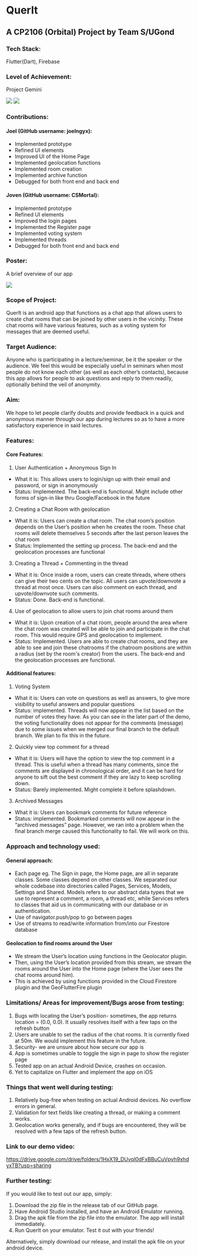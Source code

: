 # QuerIt
## A CP2106 (Orbital) Project by Team S/UGond


### Tech Stack:
Flutter(Dart), Firebase

### Level of Achievement:
Project Gemini

![](/images/orbital_cert_joel.PNG)
![](/images/joven_cert.PNG)

### Contributions:

#### Joel (GitHub username: joelngyx):
- Implemented prototype 
- Refined UI elements
- Improved UI of the Home Page
- Implemented geolocation functions
- Implemented room creation 
- Implemented archive function
- Debugged for both front end and back end

#### Joven (GitHub username: CSMortal):
- Implemented prototype
- Refined UI elements
- Improved the login pages
- Implemented the Register page
- Implemented voting system 
- Implemented threads
- Debugged for both front end and back end

### Poster:
A brief overview of our app

![](/images/poster_querit.PNG)

### Scope of Project:

QuerIt is an android app that functions as a chat app that allows users to create chat rooms that can be joined by other users in the vicinity. These chat rooms will have various features, such as a voting system for messages that are deemed useful.

### Target Audience:

Anyone who is participating in a lecture/seminar, be it the speaker or the audience. We feel this would be especially useful in seminars when most people do not know each other (as well as each other’s contacts), because this app allows for people to ask questions and reply to them readily, optionally behind the veil of anonymity.

### Aim:

We hope to let people clarify doubts and provide feedback in a quick and anonymous manner through our app during lectures so as to have a more satisfactory experience in said lectures.

### Features:

#### Core Features:

1. User Authentication + Anonymous Sign In

- What it is: This allows users to login/sign up with their email and password, or sign in anonymously
- Status: Implemented. The back-end is functional. Might include other forms of sign-in like thru Google/Facebook in the future

2. Creating a Chat Room with geolocation

- What it is: Users can create a chat room. The chat room’s position depends on the User’s position when he creates the room. These chat rooms will delete themselves 5 seconds after the last person leaves the chat room
- Status: Implemented the setting up process. The back-end and the geolocation processes are functional
 
3. Creating a Thread + Commenting in the thread

- What it is: Once inside a room, users can create threads, where others can give their two cents on the topic. All users can upvote/downvote a thread at most once. Users can also comment on each thread, and upvote/downvote such comments.
- Status: Done. Back-end is functional. 

4. Use of geolocation to allow users to join chat rooms around them

- What it is: Upon creation of a chat room, people around the area where the chat room was created will be able to join and participate in the chat room. This would require GPS and geolocation to implement.
- Status: Implemented. Users are able to create chat rooms, and they are able to see and join these chatrooms if the chatroom positions are within a radius (set by the room's creator) from the users. The back-end and the geolocation processes are functional.

#### Additional features:

1. Voting System 

- What it is: Users can vote on questions as well as answers, to give more visibility to useful answers and popular questions
- Status: implemented. Threads will now appear in the list based on the number of votes they have. As you can see in the later part of the demo, the voting functionality does not appear for the comments (message) due to some issues when we merged our final branch to the default branch. We plan to fix this in the future.

2. Quickly view top comment for a thread

- What it is: Users will have the option to view the top comment in a thread. This is useful when a thread has many comments, since the comments are displayed in chronological order, and it can be hard for anyone to sift out the best comment if they are lazy to keep scrolling down.
- Status: Barely implemented. Might complete it before splashdown.

3. Archived Messages

- What it is: Users can bookmark comments for future reference
- Status: implemented. Bookmarked comments will now appear in the “archived messages” page. However, we ran into a problem when the final branch merge caused this functionality to fail. We will work on this.
    
### Approach and technology used:

#### General approach:

- Each page eg. The Sign in page, the Home page, are all in separate classes. Some classes depend on other classes. We separated our whole codebase into directories called Pages, Services, Models, Settings and Shared. Models refers to our abstract data types that we use to represent a comment, a room, a thread etc, while Services refers to classes that aid us in communicating with our database or in authentication.
- Use of navigator.push/pop to go between pages
- Use of streams to read/write information from/into our Firestore database

#### Geolocation to find rooms around the User

- We stream the User’s location using functions in the Geolocator plugin. 
- Then, using the User’s location provided from this stream, we stream the rooms around the User into the Home page (where the User sees the chat rooms around him). 
- This is achieved by using functions provided in the Cloud Firestore plugin and the GeoFlutterFire plugin


### Limitations/ Areas for improvement/Bugs arose from testing:

1. Bugs with locating the User’s position- sometimes, the app returns location = (0.0, 0.0). It usually resolves itself with a few taps on the refresh button
2. Users are unable to set the radius of the chat rooms. It is currently fixed at 50m. We would implement this feature in the future.
3. Security- we are unsure about how secure our app is
4. App is sometimes unable to toggle the sign in page to show the register page
5. Tested app on an actual Android Device, crashes on occasion.
6. Yet to capitalize on Flutter and implement the app on iOS
    
### Things that went well during testing:

1. Relatively bug-free when testing on actual Android devices. No overflow errors in general.
2. Validation for text fields like creating a thread, or making a comment works.
3. Geolocation works generally, and if bugs are encountered, they will be resolved with a few taps of the refresh button.


### Link to our demo video:

https://drive.google.com/drive/folders/1HxX19_DUvqI0dFxBBuCuVpyh9xhdyxTB?usp=sharing

### Further testing:

If you would like to test out our app, simply: 
1. Download the zip file in the release tab of our GitHub page. 
2. Have Android Studio installed, and have an Android Emulator running. 
3. Drag the apk file from the zip file into the emulator. The app will install immediately.
4. Run QuerIt on your emulator. Test it out with your friends!

Alternatively, simply download our release, and install the apk file on your android device.
